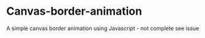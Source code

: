 # Canvas-border-animation
A simple canvas border animation using Javascript - not complete see issue

